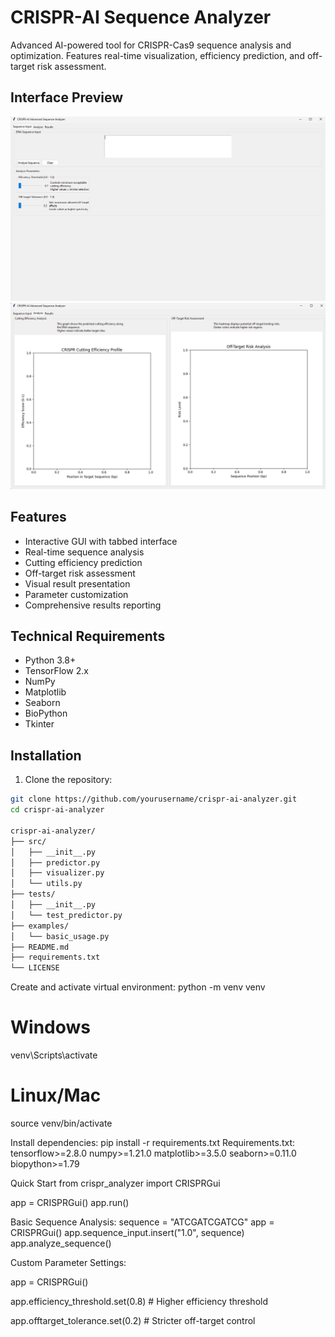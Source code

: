 # CRISPR-AI Sequence Analyzer

Advanced AI-powered tool for CRISPR-Cas9 sequence analysis and optimization. Features real-time visualization, efficiency prediction, and off-target risk assessment.

## Interface Preview
<img src="crispr1.png" width="600" alt="GUI Preview">
<!-- With custom size -->
<img src="crispr2.png" width="600" alt="GUI Preview">
<!-- With custom size -->


## Features

- Interactive GUI with tabbed interface
- Real-time sequence analysis
- Cutting efficiency prediction
- Off-target risk assessment
- Visual result presentation
- Parameter customization
- Comprehensive results reporting

## Technical Requirements

- Python 3.8+
- TensorFlow 2.x
- NumPy
- Matplotlib
- Seaborn
- BioPython
- Tkinter

## Installation

1. Clone the repository:
```bash
git clone https://github.com/yourusername/crispr-ai-analyzer.git
cd crispr-ai-analyzer

crispr-ai-analyzer/
├── src/
│   ├── __init__.py
│   ├── predictor.py
│   ├── visualizer.py
│   └── utils.py
├── tests/
│   ├── __init__.py
│   └── test_predictor.py
├── examples/
│   └── basic_usage.py
├── README.md
├── requirements.txt
└── LICENSE

```
Create and activate virtual environment:
python -m venv venv
# Windows
venv\Scripts\activate
# Linux/Mac
source venv/bin/activate

Install dependencies:
pip install -r requirements.txt
Requirements.txt:
tensorflow>=2.8.0
numpy>=1.21.0
matplotlib>=3.5.0
seaborn>=0.11.0
biopython>=1.79


Quick Start
from crispr_analyzer import CRISPRGui

app = CRISPRGui()
app.run()

Basic Sequence Analysis:
sequence = "ATCGATCGATCG"
app = CRISPRGui()
app.sequence_input.insert("1.0", sequence)
app.analyze_sequence()


Custom Parameter Settings:

app = CRISPRGui()

app.efficiency_threshold.set(0.8)  # Higher efficiency threshold

app.offtarget_tolerance.set(0.2)   # Stricter off-target control






